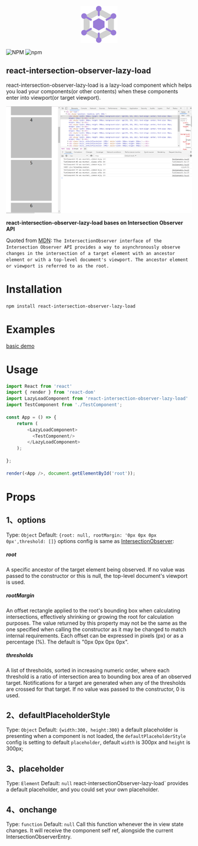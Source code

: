 
<p align="center">
  <img alt="React Intersection Observer Lazy Load" width = "100" height = "100" src='./image/logo.png'/>
</p>

![NPM](https://img.shields.io/npm/l/react-intersection-observer-lazy-load.svg?style=popout)
![npm](https://img.shields.io/npm/v/react-intersection-observer-lazy-load.svg?style=flat-square)

## react-intersection-observer-lazy-load

react-intersection-observer-lazy-load is a lazy-load component which helps you load your components(or other contents) when these components enter into viewport(or target viewport).

<p align="center">
  <img alt="React Intersection Observer Lazy Load Demo" src='./image/demo.png'/>
</p>

**react-intersection-observer-lazy-load bases on Intersection Observer API**

Quoted from [MDN](https://developer.mozilla.org/en-US/docs/Web/API/IntersectionObserver):
`The IntersectionObserver interface of the Intersection Observer API provides a way to asynchronously observe changes in the intersection of a target element with an ancestor element or with a top-level document's viewport. The ancestor element or viewport is referred to as the root.`

# Installation
`npm install react-intersection-observer-lazy-load`

# Examples
[basic demo](https://promise-coding.github.io/react-intersectionObserver-lazy-load/)

# Usage
```js
import React from 'react'
import { render } from 'react-dom'
import LazyLoadComponent from 'react-intersection-observer-lazy-load'
import TestComponent from './TestComponent';

const App = () => {
    return (
        <LazyLoadComponent>
          <TestComponent/>
        </LazyLoadComponent>
    );

};

render(<App />, document.getElementById('root'));
```

# Props
## 1、options
Type: `Object`  Default: `{root: null, rootMargin: '0px 0px 0px 0px',threshold: []}`
options config is same as [IntersectionObserver](https://developer.mozilla.org/en-US/docs/Web/API/IntersectionObserver):
##### root

A specific ancestor of the target element being observed. If no value was passed to the constructor or this is null, the top-level document's viewport is used.

##### rootMargin
An offset rectangle applied to the root's bounding box when calculating intersections, effectively shrinking or growing the root for calculation purposes. The value returned by this property may not be the same as the one specified when calling the constructor as it may be changed to match internal requirements. Each offset can be expressed in pixels (px) or as a percentage (%). The default is "0px 0px 0px 0px".
##### thresholds
A list of thresholds, sorted in increasing numeric order, where each threshold is a ratio of intersection area to bounding box area of an observed target. Notifications for a target are generated when any of the thresholds are crossed for that target. If no value was passed to the constructor, 0 is used.

## 2、defaultPlaceholderStyle
Type: `Object`  Default: `{width:300, height:300}`
a default placeholder is presenting when a component is not loaded, the `defaultPlaceholderStyle` config is setting to default `placeholder`, default `width` is 300px and `height` is 300px;

## 3、placeholder
Type: `Element`  Default: `null`
react-intersectionObserver-lazy-load` provides a default placeholder, and you could set your own placeholder.

## 4、onchange
Type: `function` Default: `null`
Call this function whenever the in view state changes. It will receive the component self ref, alongside the current IntersectionObserverEntry.
